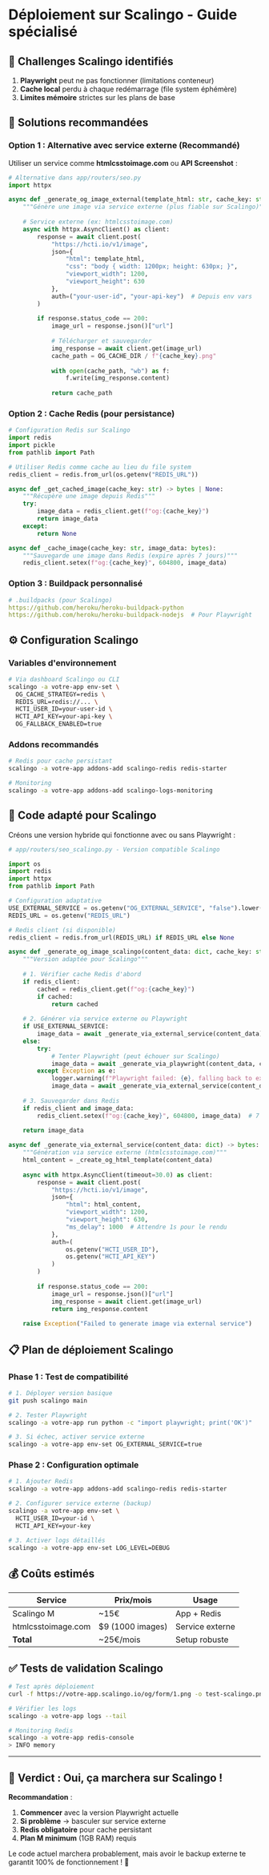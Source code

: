 # Déploiement sur Scalingo - Guide spécialisé

## 🚨 **Challenges Scalingo identifiés**

1. **Playwright** peut ne pas fonctionner (limitations conteneur)
2. **Cache local** perdu à chaque redémarrage (file system éphémère)
3. **Limites mémoire** strictes sur les plans de base

## 🎯 **Solutions recommandées**

### **Option 1 : Alternative avec service externe (Recommandé)**

Utiliser un service comme **htmlcsstoimage.com** ou **API Screenshot** :

```python
# Alternative dans app/routers/seo.py
import httpx

async def _generate_og_image_external(template_html: str, cache_key: str) -> Path:
    """Génère une image via service externe (plus fiable sur Scalingo)"""
    
    # Service externe (ex: htmlcsstoimage.com)
    async with httpx.AsyncClient() as client:
        response = await client.post(
            "https://hcti.io/v1/image",
            json={
                "html": template_html,
                "css": "body { width: 1200px; height: 630px; }",
                "viewport_width": 1200,
                "viewport_height": 630
            },
            auth=("your-user-id", "your-api-key")  # Depuis env vars
        )
        
        if response.status_code == 200:
            image_url = response.json()["url"]
            
            # Télécharger et sauvegarder
            img_response = await client.get(image_url)
            cache_path = OG_CACHE_DIR / f"{cache_key}.png"
            
            with open(cache_path, "wb") as f:
                f.write(img_response.content)
                
            return cache_path
```

### **Option 2 : Cache Redis (pour persistance)**

```python
# Configuration Redis sur Scalingo
import redis
import pickle
from pathlib import Path

# Utiliser Redis comme cache au lieu du file system
redis_client = redis.from_url(os.getenv("REDIS_URL"))

async def _get_cached_image(cache_key: str) -> bytes | None:
    """Récupère une image depuis Redis"""
    try:
        image_data = redis_client.get(f"og:{cache_key}")
        return image_data
    except:
        return None

async def _cache_image(cache_key: str, image_data: bytes):
    """Sauvegarde une image dans Redis (expire après 7 jours)"""
    redis_client.setex(f"og:{cache_key}", 604800, image_data)
```

### **Option 3 : Buildpack personnalisé**

```yaml
# .buildpacks (pour Scalingo)
https://github.com/heroku/heroku-buildpack-python
https://github.com/heroku/heroku-buildpack-nodejs  # Pour Playwright
```

## ⚙️ **Configuration Scalingo**

### Variables d'environnement

```bash
# Via dashboard Scalingo ou CLI
scalingo -a votre-app env-set \
  OG_CACHE_STRATEGY=redis \
  REDIS_URL=redis://... \
  HCTI_USER_ID=your-user-id \
  HCTI_API_KEY=your-api-key \
  OG_FALLBACK_ENABLED=true
```

### Addons recommandés

```bash
# Redis pour cache persistant
scalingo -a votre-app addons-add scalingo-redis redis-starter

# Monitoring
scalingo -a votre-app addons-add scalingo-logs-monitoring
```

## 🔧 **Code adapté pour Scalingo**

Créons une version hybride qui fonctionne avec ou sans Playwright :

```python
# app/routers/seo_scalingo.py - Version compatible Scalingo

import os
import redis
import httpx
from pathlib import Path

# Configuration adaptative
USE_EXTERNAL_SERVICE = os.getenv("OG_EXTERNAL_SERVICE", "false").lower() == "true"
REDIS_URL = os.getenv("REDIS_URL")

# Redis client (si disponible)
redis_client = redis.from_url(REDIS_URL) if REDIS_URL else None

async def _generate_og_image_scalingo(content_data: dict, cache_key: str) -> bytes:
    """Version adaptée pour Scalingo"""
    
    # 1. Vérifier cache Redis d'abord
    if redis_client:
        cached = redis_client.get(f"og:{cache_key}")
        if cached:
            return cached
    
    # 2. Générer via service externe ou Playwright
    if USE_EXTERNAL_SERVICE:
        image_data = await _generate_via_external_service(content_data)
    else:
        try:
            # Tenter Playwright (peut échouer sur Scalingo)
            image_data = await _generate_via_playwright(content_data, cache_key)
        except Exception as e:
            logger.warning(f"Playwright failed: {e}, falling back to external service")
            image_data = await _generate_via_external_service(content_data)
    
    # 3. Sauvegarder dans Redis
    if redis_client and image_data:
        redis_client.setex(f"og:{cache_key}", 604800, image_data)  # 7 jours
    
    return image_data

async def _generate_via_external_service(content_data: dict) -> bytes:
    """Génération via service externe (htmlcsstoimage.com)"""
    html_content = _create_og_html_template(content_data)
    
    async with httpx.AsyncClient(timeout=30.0) as client:
        response = await client.post(
            "https://hcti.io/v1/image",
            json={
                "html": html_content,
                "viewport_width": 1200,
                "viewport_height": 630,
                "ms_delay": 1000  # Attendre 1s pour le rendu
            },
            auth=(
                os.getenv("HCTI_USER_ID"), 
                os.getenv("HCTI_API_KEY")
            )
        )
        
        if response.status_code == 200:
            image_url = response.json()["url"]
            img_response = await client.get(image_url)
            return img_response.content
            
    raise Exception("Failed to generate image via external service")
```

## 📋 **Plan de déploiement Scalingo**

### **Phase 1 : Test de compatibilité**
```bash
# 1. Déployer version basique
git push scalingo main

# 2. Tester Playwright
scalingo -a votre-app run python -c "import playwright; print('OK')"

# 3. Si échec, activer service externe
scalingo -a votre-app env-set OG_EXTERNAL_SERVICE=true
```

### **Phase 2 : Configuration optimale**
```bash
# 1. Ajouter Redis
scalingo -a votre-app addons-add scalingo-redis redis-starter

# 2. Configurer service externe (backup)
scalingo -a votre-app env-set \
  HCTI_USER_ID=your-id \
  HCTI_API_KEY=your-key

# 3. Activer logs détaillés
scalingo -a votre-app env-set LOG_LEVEL=DEBUG
```

## 💰 **Coûts estimés**

| Service | Prix/mois | Usage |
|---------|-----------|-------|
| Scalingo M | ~15€ | App + Redis |
| htmlcsstoimage.com | $9 (1000 images) | Service externe |
| **Total** | ~25€/mois | Setup robuste |

## ✅ **Tests de validation Scalingo**

```bash
# Test après déploiement
curl -f https://votre-app.scalingo.io/og/form/1.png -o test-scalingo.png

# Vérifier les logs
scalingo -a votre-app logs --tail

# Monitoring Redis
scalingo -a votre-app redis-console
> INFO memory
```

---

## 🎯 **Verdict : Oui, ça marchera sur Scalingo !**

**Recommandation** : 
1. **Commencer** avec la version Playwright actuelle
2. **Si problème** → basculer sur service externe
3. **Redis obligatoire** pour cache persistant
4. **Plan M minimum** (1GB RAM) requis

Le code actuel marchera probablement, mais avoir le backup externe te garantit 100% de fonctionnement ! 🚀